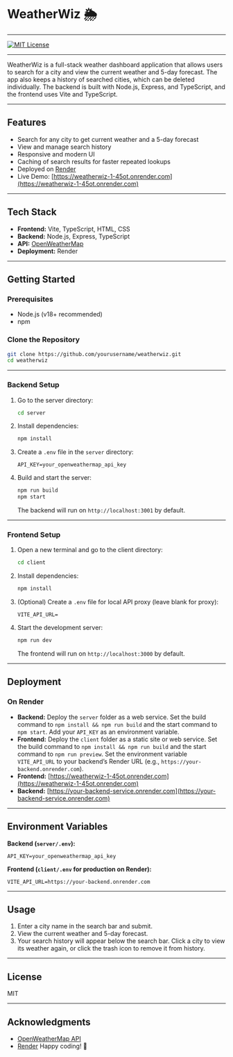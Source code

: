 # WeatherWiz 🌦️

---

[![MIT License](https://img.shields.io/badge/License-MIT-yellow.svg)](./LICENSE)

---

WeatherWiz is a full-stack weather dashboard application that allows users to search for a city and view the current weather and 5-day forecast. The app also keeps a history of searched cities, which can be deleted individually. The backend is built with Node.js, Express, and TypeScript, and the frontend uses Vite and TypeScript.

---

## Features

- Search for any city to get current weather and a 5-day forecast
- View and manage search history
- Responsive and modern UI
- Caching of search results for faster repeated lookups
- Deployed on [Render](https://weatherwiz-1-45ot.onrender.com)
- Live Demo: [https://weatherwiz-1-45ot.onrender.com](https://weatherwiz-1-45ot.onrender.com)

---

## Tech Stack

- **Frontend:** Vite, TypeScript, HTML, CSS
- **Backend:** Node.js, Express, TypeScript
- **API:** [OpenWeatherMap](https://openweathermap.org/api)
- **Deployment:** Render

---

## Getting Started

### Prerequisites

- Node.js (v18+ recommended)
- npm

### Clone the Repository

```sh
git clone https://github.com/yourusername/weatherwiz.git
cd weatherwiz
```

---

### Backend Setup

1. Go to the server directory:
    ```sh
    cd server
    ```

2. Install dependencies:
    ```sh
    npm install
    ```

3. Create a `.env` file in the `server` directory:
    ```
    API_KEY=your_openweathermap_api_key
    ```

4. Build and start the server:
    ```sh
    npm run build
    npm start
    ```

   The backend will run on `http://localhost:3001` by default.

---

### Frontend Setup

1. Open a new terminal and go to the client directory:
    ```sh
    cd client
    ```

2. Install dependencies:
    ```sh
    npm install
    ```

3. (Optional) Create a `.env` file for local API proxy (leave blank for proxy):
    ```
    VITE_API_URL=
    ```

4. Start the development server:
    ```sh
    npm run dev
    ```

   The frontend will run on `http://localhost:3000` by default.

---

## Deployment

### On Render

- **Backend:** Deploy the `server` folder as a web service. Set the build command to `npm install && npm run build` and the start command to `npm start`. Add your `API_KEY` as an environment variable.
- **Frontend:** Deploy the `client` folder as a static site or web service. Set the build command to `npm install && npm run build` and the start command to `npm run preview`. Set the environment variable `VITE_API_URL` to your backend’s Render URL (e.g., `https://your-backend.onrender.com`).
- **Frontend:** [https://weatherwiz-1-45ot.onrender.com](https://weatherwiz-1-45ot.onrender.com)
- **Backend:** [https://your-backend-service.onrender.com](https://your-backend-service.onrender.com)

---

## Environment Variables

**Backend (`server/.env`):**
```
API_KEY=your_openweathermap_api_key
```

**Frontend (`client/.env` for production on Render):**
```
VITE_API_URL=https://your-backend.onrender.com
```

---

## Usage

1. Enter a city name in the search bar and submit.
2. View the current weather and 5-day forecast.
3. Your search history will appear below the search bar. Click a city to view its weather again, or click the trash icon to remove it from history.

---

## License

MIT

---

## Acknowledgments

- [OpenWeatherMap API](https://openweathermap.org/api)
- [Render](https://render.com/)
Happy coding! 🚀

